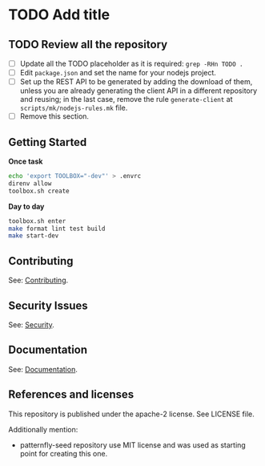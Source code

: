 # TODO Add title

## TODO Review all the repository

- [ ] Update all the TODO placeholder as it is required: `grep -RHn TODO .`
- [ ] Edit `package.json` and set the name for your nodejs project.
- [ ] Set up the REST API to be generated by adding the download of them, unless
      you are already generating the client API in a different repository and
      reusing; in the last case, remove the rule `generate-client` at
      `scripts/mk/nodejs-rules.mk` file.
- [ ] Remove this section.

## Getting Started

**Once task**

```bash
echo 'export TOOLBOX="-dev"' > .envrc
direnv allow
toolbox.sh create
```

**Day to day**

```bash
toolbox.sh enter
make format lint test build
make start-dev
```

## Contributing

See: [Contributing](docs/CONTRIBUTING.md).

## Security Issues

See: [Security](docs/SECURITY.md).

## Documentation

See: [Documentation](docs/index.md).

## References and licenses

This repository is published under the apache-2 license. See LICENSE file.

Additionally mention:

- patternfly-seed repository use MIT license and was used as starting point for
  creating this one.


